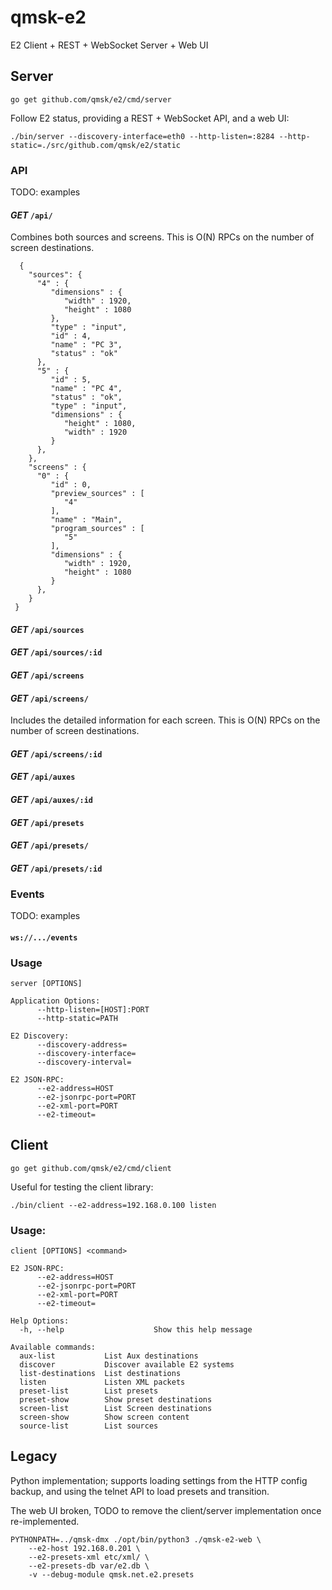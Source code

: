 # qmsk-e2
E2 Client + REST + WebSocket Server + Web UI

## Server

    go get github.com/qmsk/e2/cmd/server

Follow E2 status, providing a REST + WebSocket API, and a web UI:

    ./bin/server --discovery-interface=eth0 --http-listen=:8284 --http-static=./src/github.com/qmsk/e2/static

### API

TODO: examples

#### *GET* `/api/`

Combines both sources and screens. This is O(N) RPCs on the number of screen destinations.

      {
        "sources": {
          "4" : {
             "dimensions" : {
                "width" : 1920,
                "height" : 1080
             },
             "type" : "input",
             "id" : 4,
             "name" : "PC 3",
             "status" : "ok"
          },
          "5" : {
             "id" : 5,
             "name" : "PC 4",
             "status" : "ok",
             "type" : "input",
             "dimensions" : {
                "height" : 1080,
                "width" : 1920
             }
          },
        },
        "screens" : {
          "0" : {
             "id" : 0,
             "preview_sources" : [
                "4"
             ],
             "name" : "Main",
             "program_sources" : [
                "5"
             ],
             "dimensions" : {
                "width" : 1920,
                "height" : 1080
             }
          },
        }
     }

#### *GET* `/api/sources`

#### *GET* `/api/sources/:id`

#### *GET* `/api/screens`

#### *GET* `/api/screens/`

Includes the detailed information for each screen. This is O(N) RPCs on the number of screen destinations.

#### *GET* `/api/screens/:id`

#### *GET* `/api/auxes`

#### *GET* `/api/auxes/:id`

#### *GET* `/api/presets`

#### *GET* `/api/presets/`

#### *GET* `/api/presets/:id`

### Events

TODO: examples

#### `ws://.../events`

### Usage
    server [OPTIONS]

    Application Options:
          --http-listen=[HOST]:PORT
          --http-static=PATH

    E2 Discovery:
          --discovery-address=
          --discovery-interface=
          --discovery-interval=

    E2 JSON-RPC:
          --e2-address=HOST
          --e2-jsonrpc-port=PORT
          --e2-xml-port=PORT
          --e2-timeout=

## Client
    
    go get github.com/qmsk/e2/cmd/client

Useful for testing the client library:

    ./bin/client --e2-address=192.168.0.100 listen

### Usage:

    client [OPTIONS] <command>

    E2 JSON-RPC:
          --e2-address=HOST
          --e2-jsonrpc-port=PORT
          --e2-xml-port=PORT
          --e2-timeout=

    Help Options:
      -h, --help                    Show this help message

    Available commands:
      aux-list           List Aux destinations
      discover           Discover available E2 systems
      list-destinations  List destinations
      listen             Listen XML packets
      preset-list        List presets
      preset-show        Show preset destinations
      screen-list        List Screen destinations
      screen-show        Show screen content
      source-list        List sources

## Legacy

Python implementation; supports loading settings from the HTTP config backup, and using the telnet API to load presets and transition.

The web UI broken, TODO to remove the client/server implementation once re-implemented.

    PYTHONPATH=../qmsk-dmx ./opt/bin/python3 ./qmsk-e2-web \
        --e2-host 192.168.0.201 \
        --e2-presets-xml etc/xml/ \
        --e2-presets-db var/e2.db \
        -v --debug-module qmsk.net.e2.presets
